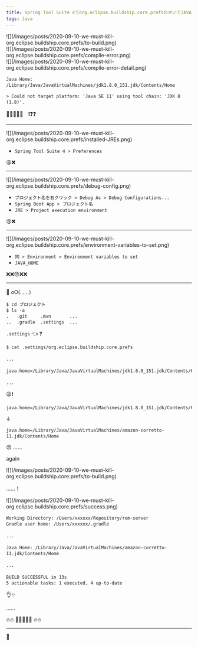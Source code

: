 ```yaml
---
title: Spring Tool Suite 4でorg.eclipse.buildship.core.prefsのせいでJAVA\_HOMEが設定できなかった
tags: Java
---
```


<div class="wrap-fluid">
![](/images/posts/2020-09-10-we-must-kill-org.eclipse.buildship.core.prefs/to-build.png)
</div>

<div class="wrap-fluid">
![](/images/posts/2020-09-10-we-must-kill-org.eclipse.buildship.core.prefs/compile-error.png)
</div>

<div class="wrap-fluid">
![](/images/posts/2020-09-10-we-must-kill-org.eclipse.buildship.core.prefs/compile-error-detail.png)
</div>

```
Java Home: /Library/Java/JavaVirtualMachines/jdk1.8.0_151.jdk/Contents/Home
```

```
> Could not target platform: 'Java SE 11' using tool chain: 'JDK 8 (1.8)'.
```

:anger::anger::rage::anger::anger:　:exclamation::question::question:

- - - - -

<div class="wrap-fluid">
![](/images/posts/2020-09-10-we-must-kill-org.eclipse.buildship.core.prefs/installed-JREs.png)
</div>

- `Spring Tool Suite 4 > Preferences`

:weary::x:

- - - - -

<div class="wrap-fluid">
![](/images/posts/2020-09-10-we-must-kill-org.eclipse.buildship.core.prefs/debug-config.png)
</div>

- `プロジェクト名を右クリック > Debug As > Debug Configurations...`
- `Spring Boot App > プロジェクト名`
- `JRE > Project execution environment`

:cry::x:

- - - - -

<div class="wrap-fluid">
![](/images/posts/2020-09-10-we-must-kill-org.eclipse.buildship.core.prefs/environment-variables-to-set.png)
</div>

- `同 > Environment > Environment variables to set`
- `JAVA_HOME`

:x::x::rage::x::x:

- - - - -

🤔 oO(……）

```shell-session
$ cd プロジェクト
$ ls -a
.   .git     .mvn       ...
..  .gradle  .settings  ...
```

`.settings` :point_left: :question:

```shell-session
$ cat .settings/org.eclipse.buildship.core.prefs

...

java.home=/Library/Java/JavaVirtualMachines/jdk1.8.0_151.jdk/Contents/Home

...
```

:frowning::exclamation:

```
java.home=/Library/Java/JavaVirtualMachines/jdk1.8.0_151.jdk/Contents/Home
```

↓

```
java.home=/Library/Java/JavaVirtualMachines/amazon-corretto-11.jdk/Contents/Home
```

:unamused: ……

again

<div class="wrap-fluid">
![](/images/posts/2020-09-10-we-must-kill-org.eclipse.buildship.core.prefs/to-build.png)
</div>

……！

<div class="wrap-fluid">
![](/images/posts/2020-09-10-we-must-kill-org.eclipse.buildship.core.prefs/success.png)
</div>

```
Working Directory: /Users/xxxxxx/Repository/rem-server
Gradle user home: /Users/xxxxxx/.gradle

...

Java Home: /Library/Java/JavaVirtualMachines/amazon-corretto-11.jdk/Contents/Home

...

BUILD SUCCESSFUL in 13s
5 actionable tasks: 1 executed, 4 up-to-date
```

:ok_hand::sparkles:

……

:fire::fire: :grimacing::grimacing::grimacing::grimacing::grimacing: :fire::fire:

- - - - -

:raised_hands:
